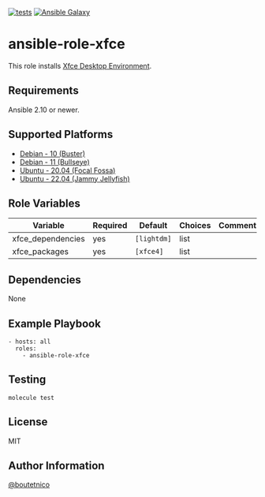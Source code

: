 [![tests](https://github.com/boutetnico/ansible-role-xfce/workflows/Test%20ansible%20role/badge.svg)](https://github.com/boutetnico/ansible-role-xfce/actions?query=workflow%3A%22Test+ansible+role%22)
[![Ansible Galaxy](https://img.shields.io/badge/galaxy-boutetnico.xfce-blue.svg)](https://galaxy.ansible.com/boutetnico/xfce)

ansible-role-xfce
=================

This role installs [Xfce Desktop Environment](https://www.xfce.org/).

Requirements
------------

Ansible 2.10 or newer.

Supported Platforms
-------------------

- [Debian - 10 (Buster)](https://wiki.debian.org/DebianBuster)
- [Debian - 11 (Bullseye)](https://wiki.debian.org/DebianBullseye)
- [Ubuntu - 20.04 (Focal Fossa)](http://releases.ubuntu.com/20.04/)
- [Ubuntu - 22.04 (Jammy Jellyfish)](http://releases.ubuntu.com/22.04/)

Role Variables
--------------

| Variable                | Required | Default               | Choices   | Comments                                       |
|-------------------------|----------|-----------------------|-----------|------------------------------------------------|
| xfce_dependencies       | yes      | `[lightdm]`           | list      |                                                |
| xfce_packages           | yes      | `[xfce4]`             | list      |                                                |

Dependencies
------------

None

Example Playbook
----------------

    - hosts: all
      roles:
        - ansible-role-xfce

Testing
-------

    molecule test

License
-------

MIT

Author Information
------------------

[@boutetnico](https://github.com/boutetnico)
